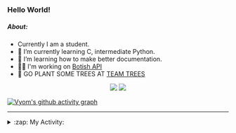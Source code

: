 ### Hello World!

##### About:
- Currently I am a student.
- 🌱 I’m currently learning C, intermediate Python.
- 🌱 I’m learning how to make better documentation.
- 👨‍💻 I'm working on [Botish API](https://github.com/Vyvy-vi/api)
- 🌱 GO PLANT SOME TREES AT [TEAM TREES](https://teamtrees.org/)

<p align="center">
  <a href="https://twitter.com/Vyvy_viM"><img target="_blank" src="https://img.shields.io/badge/twitter%20@Vyvy_viM-0D95E8?style=for-the-badge&logo=twitter&logoColor=white"/></a> 
  <a href="https://vyvy-vi.github.io/portfolio"><img target="_blank" src="https://img.shields.io/badge/-I_love_open_source-green?style=for-the-badge&logo=github&logoColor=black"/></a> 
</p>

[![Vyom's github activity graph](https://activity-graph.herokuapp.com/graph?username=Vyvy-vi)](https://github.com/ashutosh00710/github-readme-activity-graph)

---
<details>
  <summary>:zap: My Activity:</summary>
  
<!--START_SECTION:waka-->
![Code Time](http://img.shields.io/badge/Code%20Time-602%20hrs%2058%20mins-blue)

**I'm a Night 🦉** 

```text
🌞 Morning    43 commits     ██░░░░░░░░░░░░░░░░░░░░░░░   7.99% 
🌆 Daytime    138 commits    ██████░░░░░░░░░░░░░░░░░░░   25.65% 
🌃 Evening    165 commits    ███████░░░░░░░░░░░░░░░░░░   30.67% 
🌙 Night      192 commits    █████████░░░░░░░░░░░░░░░░   35.69%

```
📅 **I'm Most Productive on Sunday** 

```text
Monday       52 commits     ██░░░░░░░░░░░░░░░░░░░░░░░   9.67% 
Tuesday      98 commits     ████░░░░░░░░░░░░░░░░░░░░░   18.22% 
Wednesday    78 commits     ███░░░░░░░░░░░░░░░░░░░░░░   14.5% 
Thursday     68 commits     ███░░░░░░░░░░░░░░░░░░░░░░   12.64% 
Friday       51 commits     ██░░░░░░░░░░░░░░░░░░░░░░░   9.48% 
Saturday     60 commits     ██░░░░░░░░░░░░░░░░░░░░░░░   11.15% 
Sunday       131 commits    ██████░░░░░░░░░░░░░░░░░░░   24.35%

```


📊 **This Week I Spent My Time On** 

```text
🔥 Editors: 
Vim                      9 hrs 1 min         █████████████░░░░░░░░░░░░   55.33% 
VS Code                  5 hrs 17 mins       ████████░░░░░░░░░░░░░░░░░   32.4% 
Unknown Editor           2 hrs               ███░░░░░░░░░░░░░░░░░░░░░░   12.26%

🐱‍💻 Projects: 
praise_backend_js        5 hrs 53 mins       █████████░░░░░░░░░░░░░░░░   36.07% 
portfolio                2 hrs 35 mins       ████░░░░░░░░░░░░░░░░░░░░░   15.93% 
Unknown Project          2 hrs 33 mins       ████░░░░░░░░░░░░░░░░░░░░░   15.72% 
Address-book-gui         2 hrs 2 mins        ███░░░░░░░░░░░░░░░░░░░░░░   12.57% 
CSF102                   1 hr 18 mins        ██░░░░░░░░░░░░░░░░░░░░░░░   8.04%

```


 Last Updated on 25/01/2022 02:01:44 UTC
<!--END_SECTION:waka-->
</details>
